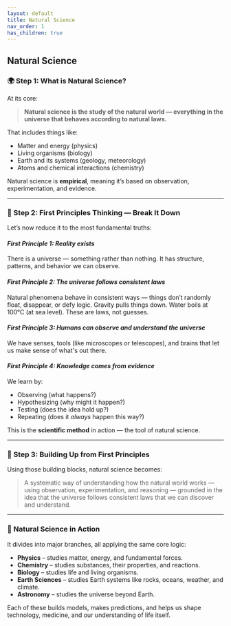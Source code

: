```yaml
---
layout: default
title: Natural Science
nav_order: 1
has_children: true
---
```


## Natural Science

### 🌍 Step 1: What is Natural Science?

At its core:

> **Natural science is the study of the natural world — everything in the universe that behaves according to natural laws.**

That includes things like:

* Matter and energy (physics)
* Living organisms (biology)
* Earth and its systems (geology, meteorology)
* Atoms and chemical interactions (chemistry)

Natural science is **empirical**, meaning it’s based on observation, experimentation, and evidence.

---

### 🧠 Step 2: First Principles Thinking — Break It Down

Let’s now reduce it to the most fundamental truths:

#### *First Principle 1: Reality exists*

There is a universe — something rather than nothing. It has structure, patterns, and behavior we can observe.

#### *First Principle 2: The universe follows consistent laws*

Natural phenomena behave in consistent ways — things don’t randomly float, disappear, or defy logic. Gravity pulls things down. Water boils at 100°C (at sea level). These are laws, not guesses.

#### *First Principle 3: Humans can observe and understand the universe*

We have senses, tools (like microscopes or telescopes), and brains that let us make sense of what's out there.

#### *First Principle 4: Knowledge comes from evidence*

We learn by:

* Observing (what happens?)
* Hypothesizing (why might it happen?)
* Testing (does the idea hold up?)
* Repeating (does it *always* happen this way?)

This is the **scientific method** in action — the tool of natural science.

---

### 🧬 Step 3: Building Up from First Principles

Using those building blocks, natural science becomes:

> A systematic way of understanding how the natural world works — using observation, experimentation, and reasoning — grounded in the idea that the universe follows consistent laws that we can discover and understand.

---

### 🔬 Natural Science in Action

It divides into major branches, all applying the same core logic:

* **Physics** – studies matter, energy, and fundamental forces.
* **Chemistry** – studies substances, their properties, and reactions.
* **Biology** – studies life and living organisms.
* **Earth Sciences** – studies Earth systems like rocks, oceans, weather, and climate.
* **Astronomy** – studies the universe beyond Earth.

Each of these builds models, makes predictions, and helps us shape technology, medicine, and our understanding of life itself.
